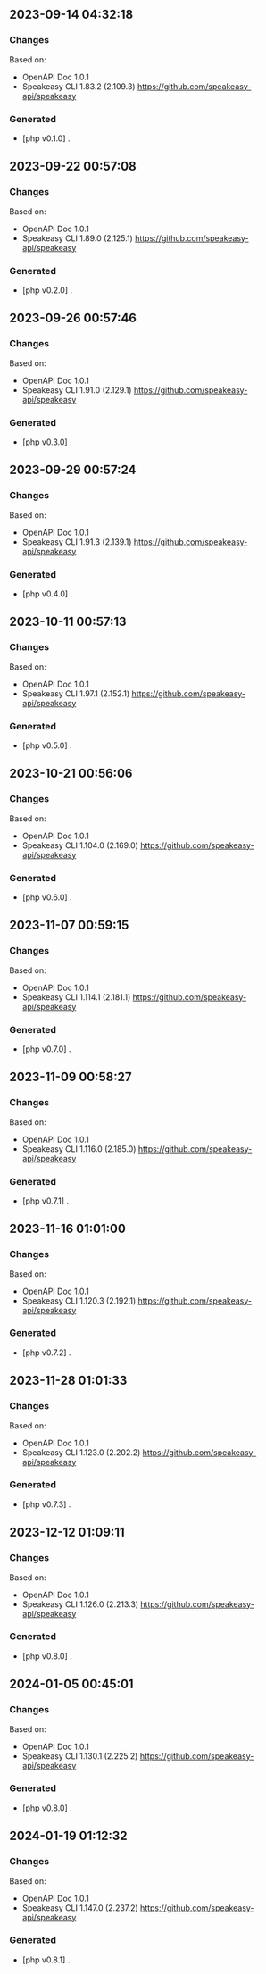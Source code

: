 

## 2023-09-14 04:32:18
### Changes
Based on:
- OpenAPI Doc 1.0.1 
- Speakeasy CLI 1.83.2 (2.109.3) https://github.com/speakeasy-api/speakeasy
### Generated
- [php v0.1.0] .

## 2023-09-22 00:57:08
### Changes
Based on:
- OpenAPI Doc 1.0.1 
- Speakeasy CLI 1.89.0 (2.125.1) https://github.com/speakeasy-api/speakeasy
### Generated
- [php v0.2.0] .

## 2023-09-26 00:57:46
### Changes
Based on:
- OpenAPI Doc 1.0.1 
- Speakeasy CLI 1.91.0 (2.129.1) https://github.com/speakeasy-api/speakeasy
### Generated
- [php v0.3.0] .

## 2023-09-29 00:57:24
### Changes
Based on:
- OpenAPI Doc 1.0.1 
- Speakeasy CLI 1.91.3 (2.139.1) https://github.com/speakeasy-api/speakeasy
### Generated
- [php v0.4.0] .

## 2023-10-11 00:57:13
### Changes
Based on:
- OpenAPI Doc 1.0.1 
- Speakeasy CLI 1.97.1 (2.152.1) https://github.com/speakeasy-api/speakeasy
### Generated
- [php v0.5.0] .

## 2023-10-21 00:56:06
### Changes
Based on:
- OpenAPI Doc 1.0.1 
- Speakeasy CLI 1.104.0 (2.169.0) https://github.com/speakeasy-api/speakeasy
### Generated
- [php v0.6.0] .

## 2023-11-07 00:59:15
### Changes
Based on:
- OpenAPI Doc 1.0.1 
- Speakeasy CLI 1.114.1 (2.181.1) https://github.com/speakeasy-api/speakeasy
### Generated
- [php v0.7.0] .

## 2023-11-09 00:58:27
### Changes
Based on:
- OpenAPI Doc 1.0.1 
- Speakeasy CLI 1.116.0 (2.185.0) https://github.com/speakeasy-api/speakeasy
### Generated
- [php v0.7.1] .

## 2023-11-16 01:01:00
### Changes
Based on:
- OpenAPI Doc 1.0.1 
- Speakeasy CLI 1.120.3 (2.192.1) https://github.com/speakeasy-api/speakeasy
### Generated
- [php v0.7.2] .

## 2023-11-28 01:01:33
### Changes
Based on:
- OpenAPI Doc 1.0.1 
- Speakeasy CLI 1.123.0 (2.202.2) https://github.com/speakeasy-api/speakeasy
### Generated
- [php v0.7.3] .

## 2023-12-12 01:09:11
### Changes
Based on:
- OpenAPI Doc 1.0.1 
- Speakeasy CLI 1.126.0 (2.213.3) https://github.com/speakeasy-api/speakeasy
### Generated
- [php v0.8.0] .

## 2024-01-05 00:45:01
### Changes
Based on:
- OpenAPI Doc 1.0.1 
- Speakeasy CLI 1.130.1 (2.225.2) https://github.com/speakeasy-api/speakeasy
### Generated
- [php v0.8.0] .

## 2024-01-19 01:12:32
### Changes
Based on:
- OpenAPI Doc 1.0.1 
- Speakeasy CLI 1.147.0 (2.237.2) https://github.com/speakeasy-api/speakeasy
### Generated
- [php v0.8.1] .